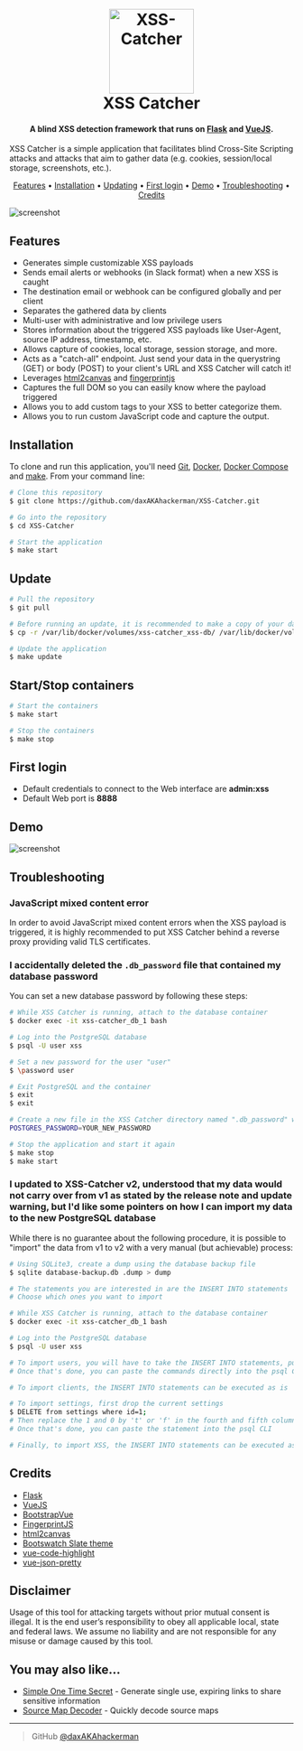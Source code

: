 <h1 align="center">
  <br>
  <img src="https://raw.githubusercontent.com/daxAKAhackerman/XSS-Catcher/master/resources/icon.png" alt="XSS-Catcher" width="150">
  <br>
  XSS Catcher
  <br>
</h1>
<h4 align="center">A blind XSS detection framework that runs on <a href="https://flask.palletsprojects.com/" target="_blank">Flask</a> and <a href="https://vuejs.org/" target="_blank">VueJS</a>.</h4>
XSS Catcher is a simple application that facilitates blind Cross-Site Scripting attacks and attacks that aim to gather data (e.g. cookies, session/local storage, screenshots, etc.).
<p align="center">
  <a href="#features">Features</a> •
  <a href="#installation">Installation</a> •
  <a href="#updating">Updating</a> •
  <a href="#first-login">First login</a> •
  <a href="#demo">Demo</a> •
  <a href="#troubleshooting">Troubleshooting</a> •
  <a href="#credits">Credits</a>
</p>

![screenshot](https://raw.githubusercontent.com/daxAKAhackerman/XSS-Catcher/master/resources/dashboard.png)

## Features

- Generates simple customizable XSS payloads
- Sends email alerts or webhooks (in Slack format) when a new XSS is caught
- The destination email or webhook can be configured globally and per client
- Separates the gathered data by clients
- Multi-user with administrative and low privilege users
- Stores information about the triggered XSS payloads like User-Agent, source IP address, timestamp, etc.
- Allows capture of cookies, local storage, session storage, and more.
- Acts as a "catch-all" endpoint. Just send your data in the querystring (GET) or body (POST) to your client's URL and XSS Catcher will catch it!
- Leverages [html2canvas](https://github.com/niklasvh/html2canvas) and [fingerprintjs](https://github.com/fingerprintjs/fingerprintjs)
- Captures the full DOM so you can easily know where the payload triggered
- Allows you to add custom tags to your XSS to better categorize them.
- Allows you to run custom JavaScript code and capture the output.

## Installation

To clone and run this application, you'll need [Git](https://git-scm.com), [Docker](https://docs.docker.com/engine/), [Docker Compose](https://docs.docker.com/compose/) and [make](https://www.gnu.org/software/make/). From your command line:

```bash
# Clone this repository
$ git clone https://github.com/daxAKAhackerman/XSS-Catcher.git

# Go into the repository
$ cd XSS-Catcher

# Start the application
$ make start
```

## Update

```bash
# Pull the repository
$ git pull

# Before running an update, it is recommended to make a copy of your database in case something unexpected happens
$ cp -r /var/lib/docker/volumes/xss-catcher_xss-db/ /var/lib/docker/volumes/xss-catcher_xss-db-bak/

# Update the application
$ make update
```

## Start/Stop containers

```bash
# Start the containers
$ make start

# Stop the containers
$ make stop
```

## First login

- Default credentials to connect to the Web interface are **admin:xss**
- Default Web port is **8888**

## Demo

![screenshot](https://raw.githubusercontent.com/daxAKAhackerman/XSS-Catcher/master/resources/animation.gif)

## Troubleshooting

### JavaScript mixed content error

In order to avoid JavaScript mixed content errors when the XSS payload is triggered, it is highly recommended to put XSS Catcher behind a reverse proxy providing valid TLS certificates.

### I accidentally deleted the `.db_password` file that contained my database password

You can set a new database password by following these steps:

```bash
# While XSS Catcher is running, attach to the database container
$ docker exec -it xss-catcher_db_1 bash

# Log into the PostgreSQL database
$ psql -U user xss

# Set a new password for the user "user"
$ \password user

# Exit PostgreSQL and the container
$ exit
$ exit

# Create a new file in the XSS Catcher directory named ".db_password" with the following content
POSTGRES_PASSWORD=YOUR_NEW_PASSWORD

# Stop the application and start it again
$ make stop
$ make start
```

### I updated to XSS-Catcher v2, understood that my data would not carry over from v1 as stated by the release note and update warning, but I'd like some pointers on how I can import my data to the new PostgreSQL database

While there is no guarantee about the following procedure, it is possible to "import" the data from v1 to v2 with a very manual (but achievable) process:

```bash
# Using SQLite3, create a dump using the database backup file
$ sqlite database-backup.db .dump > dump

# The statements you are interested in are the INSERT INTO statements
# Choose which ones you want to import

# While XSS Catcher is running, attach to the database container
$ docker exec -it xss-catcher_db_1 bash

# Log into the PostgreSQL database
$ psql -U user xss

# To import users, you will have to take the INSERT INTO statements, put double quotes around the table name (user) and replace the 1 and 0 by 't' or 'f' in the fourth and fifth columns.
# Once that's done, you can paste the commands directly into the psql CLI

# To import clients, the INSERT INTO statements can be executed as is

# To import settings, first drop the current settings
$ DELETE from settings where id=1;
# Then replace the 1 and 0 by 't' or 'f' in the fourth and fifth columns
# Once that's done, you can paste the statement into the psql CLI

# Finally, to import XSS, the INSERT INTO statements can be executed as is
```

## Credits

- [Flask](https://flask.palletsprojects.com/)
- [VueJS](https://vuejs.org/)
- [BootstrapVue](https://bootstrap-vue.org/)
- [FingerprintJS](https://github.com/fingerprintjs/fingerprintjs)
- [html2canvas](https://github.com/niklasvh/html2canvas)
- [Bootswatch Slate theme](https://bootswatch.com/slate/)
- [vue-code-highlight](https://github.com/elisiondesign/vue-code-highlight)
- [vue-json-pretty](https://github.com/leezng/vue-json-pretty)

## Disclaimer

Usage of this tool for attacking targets without prior mutual consent is illegal. It is the end user’s responsibility to obey all applicable local, state and federal laws. We assume no liability and are not responsible for any misuse or damage caused by this tool.

## You may also like...

- [Simple One Time Secret](https://github.com/daxAKAhackerman/simple-one-time-secret) - Generate single use, expiring links to share sensitive information
- [Source Map Decoder](https://github.com/daxAKAhackerman/source-map-decoder) - Quickly decode source maps

---

> GitHub [@daxAKAhackerman](https://github.com/daxAKAhackerman/)
